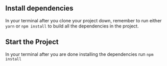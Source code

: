 ## Install dependencies

In your terminal after you clone your project down, remember to run either `yarn` or `npm install` to build all the dependencies in the project.

## Start the Project

In your terminal after you are done installing the dependencies run `npm install`
